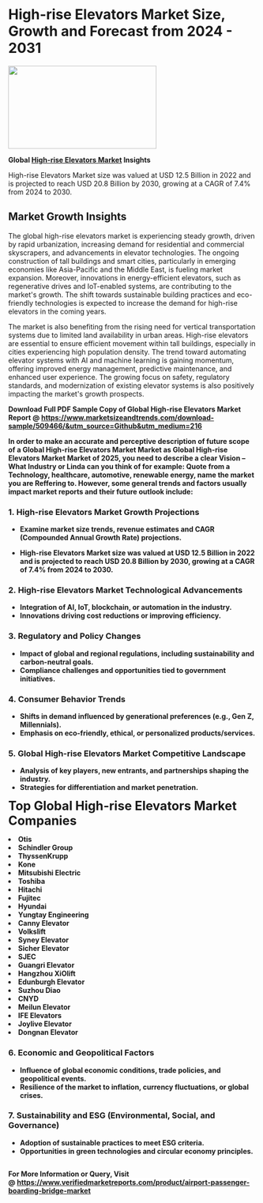 <H1>High-rise Elevators Market Size, Growth and Forecast from 2024 - 2031</H1><img class="aligncenter size-medium wp-image-584254" src="https://thirdeyenews.in/wp-content/uploads/2024/09/Global-Market-Research-300x168.jpeg" alt="" width="300" height="168" /><p><strong>Global&nbsp;<a href="https://www.marketsizeandtrends.com/download-sample/509466/&amp;utm_source=Github&utm_medium=216">High-rise Elevators Market</a> Insights</strong></p><p>High-rise Elevators Market size was valued at USD 12.5 Billion in 2022 and is projected to reach USD 20.8 Billion by 2030, growing at a CAGR of 7.4% from 2024 to 2030.</p><p><h2>Market Growth Insights</h2> <p>The global high-rise elevators market is experiencing steady growth, driven by rapid urbanization, increasing demand for residential and commercial skyscrapers, and advancements in elevator technologies. The ongoing construction of tall buildings and smart cities, particularly in emerging economies like Asia-Pacific and the Middle East, is fueling market expansion. Moreover, innovations in energy-efficient elevators, such as regenerative drives and IoT-enabled systems, are contributing to the market's growth. The shift towards sustainable building practices and eco-friendly technologies is expected to increase the demand for high-rise elevators in the coming years.</p> <p><strong></strong></p> <p>The market is also benefiting from the rising need for vertical transportation systems due to limited land availability in urban areas. High-rise elevators are essential to ensure efficient movement within tall buildings, especially in cities experiencing high population density. The trend toward automating elevator systems with AI and machine learning is gaining momentum, offering improved energy management, predictive maintenance, and enhanced user experience. The growing focus on safety, regulatory standards, and modernization of existing elevator systems is also positively impacting the market's growth prospects.</p> <p><strong></p><p><span class=""><strong>Download Full PDF Sample Copy of Global High-rise Elevators Market Report</strong> @ <a href="https://www.marketsizeandtrends.com/download-sample/509466/&amp;utm_source=Github&utm_medium=216" target="_blank">https://www.marketsizeandtrends.com/download-sample/509466/&amp;utm_source=Github&utm_medium=216</a></span></p><p>In order to make an accurate and perceptive description of future scope of a Global&nbsp;High-rise Elevators Market Market as Global&nbsp;High-rise Elevators Market Market of 2025, you need to describe a clear Vision &ndash; What Industry or Linda can you think of for example: Quote from a Technology, healthcare, automotive, renewable energy, name the market you are Reffering to. However, some general trends and factors usually impact market reports and their future outlook include:</p><h3>1.&nbsp;<strong>High-rise Elevators Market Growth Projections</strong></h3><ul><li>Examine market size trends, revenue estimates and CAGR (Compounded Annual Growth Rate) projections.</li><li><p>High-rise Elevators Market size was valued at USD 12.5 Billion in 2022 and is projected to reach USD 20.8 Billion by 2030, growing at a CAGR of 7.4% from 2024 to 2030.</p></li></ul><h3>2.&nbsp;<strong>High-rise Elevators Market Technological Advancements</strong></h3><ul><li>Integration of AI, IoT, blockchain, or automation in the industry.</li><li>Innovations driving cost reductions or improving efficiency.</li></ul><h3>3.&nbsp;<strong>Regulatory and Policy Changes</strong></h3><ul><li>Impact of global and regional regulations, including sustainability and carbon-neutral goals.</li><li>Compliance challenges and opportunities tied to government initiatives.</li></ul><h3>4.&nbsp;<strong>Consumer Behavior Trends</strong></h3><ul><li>Shifts in demand influenced by generational preferences (e.g., Gen Z, Millennials).</li><li>Emphasis on eco-friendly, ethical, or personalized products/services.</li></ul><h3>5.&nbsp;<strong>Global High-rise Elevators Market Competitive Landscape</strong></h3><ul><li>Analysis of key players, new entrants, and partnerships shaping the industry.</li><li>Strategies for differentiation and market penetration.</li></ul><p data-pm-slice="1 1 []"><span style="color: inherit; font-family: inherit; font-size: 25px;">Top Global High-rise Elevators Market Companies</span></p><div class="" data-test-id=""><p><li>Otis</li><li> Schindler Group</li><li> ThyssenKrupp</li><li> Kone</li><li> Mitsubishi Electric</li><li> Toshiba</li><li> Hitachi</li><li> Fujitec</li><li> Hyundai</li><li> Yungtay Engineering</li><li> Canny Elevator</li><li> Volkslift</li><li> Syney Elevator</li><li> Sicher Elevator</li><li> SJEC</li><li> Guangri Elevator</li><li> Hangzhou XiOlift</li><li> Edunburgh Elevator</li><li> Suzhou Diao</li><li> CNYD</li><li> Meilun Elevator</li><li> IFE Elevators</li><li> Joylive Elevator</li><li> Dongnan Elevator</li></p></div><h3>6.&nbsp;<strong>Economic and Geopolitical Factors</strong></h3><ul><li>Influence of global economic conditions, trade policies, and geopolitical events.</li><li>Resilience of the market to inflation, currency fluctuations, or global crises.</li></ul><h3>7.&nbsp;<strong>Sustainability and ESG (Environmental, Social, and Governance)</strong></h3><ul><li>Adoption of sustainable practices to meet ESG criteria.</li><li>Opportunities in green technologies and circular economy principles.</li></ul><h2><strong style="font-size: 14px;">For More Information or Query, Visit @&nbsp;</strong><a style="background-color: #ffffff; font-size: 14px;" href="https://www.marketsizeandtrends.com/report/high-rise-elevators-market/" target="_blank">https://www.verifiedmarketreports.com/product/airport-passenger-boarding-bridge-market</a></h2>
